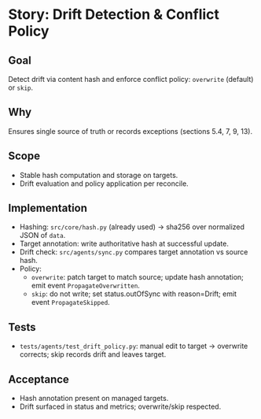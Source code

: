 # Story: Drift Detection & Conflict Policy

## Goal
Detect drift via content hash and enforce conflict policy: `overwrite` (default) or `skip`.

## Why
Ensures single source of truth or records exceptions (sections 5.4, 7, 9, 13).

## Scope
- Stable hash computation and storage on targets.
- Drift evaluation and policy application per reconcile.

## Implementation
- Hashing: `src/core/hash.py` (already used) -> sha256 over normalized JSON of `data`.
- Target annotation: write authoritative hash at successful update.
- Drift check: `src/agents/sync.py` compares target annotation vs source hash.
- Policy:
  - `overwrite`: patch target to match source; update hash annotation; emit event `PropagateOverwritten`.
  - `skip`: do not write; set status.outOfSync with reason=Drift; emit event `PropagateSkipped`.

## Tests
- `tests/agents/test_drift_policy.py`: manual edit to target -> overwrite corrects; skip records drift and leaves target.

## Acceptance
- Hash annotation present on managed targets.
- Drift surfaced in status and metrics; overwrite/skip respected.
